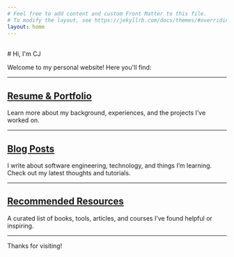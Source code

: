 ```yaml
---
# Feel free to add content and custom Front Matter to this file.
# To modify the layout, see https://jekyllrb.com/docs/themes/#overriding-theme-defaults
layout: home
---
```

<br>
# Hi, I'm CJ

Welcome to my personal website! Here you'll find:

---

## [Resume & Portfolio](/resume)
Learn more about my background, experiences, and the projects I’ve worked on.

---

## [Blog Posts](/blog)
I write about software engineering, technology, and things I’m learning.  
Check out my latest thoughts and tutorials.

---

## [Recommended Resources](/resources)
A curated list of books, tools, articles, and courses I’ve found helpful or inspiring.

---

Thanks for visiting!
